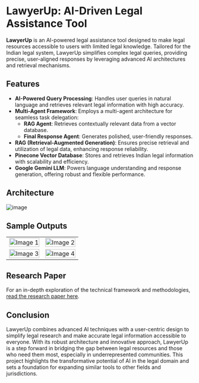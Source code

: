 # LawyerUp: AI-Driven Legal Assistance Tool

**LawyerUp** is an AI-powered legal assistance tool designed to make legal resources accessible to users with limited legal knowledge. Tailored for the Indian legal system, LawyerUp simplifies complex legal queries, providing precise, user-aligned responses by leveraging advanced AI architectures and retrieval mechanisms.

## Features
- **AI-Powered Query Processing**: Handles user queries in natural language and retrieves relevant legal information with high accuracy.
- **Multi-Agent Framework**: Employs a multi-agent architecture for seamless task delegation:
  - **RAG Agent**: Retrieves contextually relevant data from a vector database.
  - **Final Response Agent**: Generates polished, user-friendly responses.
- **RAG (Retrieval-Augmented Generation)**: Ensures precise retrieval and utilization of legal data, enhancing response reliability.
- **Pinecone Vector Database**: Stores and retrieves Indian legal information with scalability and efficiency.
- **Google Gemini LLM**: Powers language understanding and response generation, offering robust and flexible performance.

## Architecture
![image](https://github.com/user-attachments/assets/089f336d-b922-4ee9-ab1d-7d2f3d00bf9d)

## Sample Outputs
<table>
  <tr>
    <td><img src="https://github.com/user-attachments/assets/8e0795f3-4dbe-4f55-80f1-9af6ec24cc07" alt="Image 1" style="width: 100%;"/></td>
    <td><img src="https://github.com/user-attachments/assets/97f10834-e4d8-41c2-830c-1d511e6dcf87" alt="Image 2" style="width: 100%;"/></td>
  </tr>
  <tr>
    <td><img src="https://github.com/user-attachments/assets/668f24b9-ff50-4cd4-a63d-0fb33148eaa6" alt="Image 3" style="width: 100%;"/></td>
    <td><img src="https://github.com/user-attachments/assets/acd904cf-184a-4f46-99d9-ca640d882d3f" alt="Image 4" style="width: 100%;"/></td>
  </tr>
</table>


## Research Paper
For an in-depth exploration of the technical framework and methodologies, [read the research paper here](https://drive.google.com/file/d/1fqFKv6ur54qVq-HQJ-yvwCoQuvXgXpXJ/view).

## Conclusion
LawyerUp combines advanced AI techniques with a user-centric design to simplify legal research and make accurate legal information accessible to everyone. With its robust architecture and innovative approach, LawyerUp is a step forward in bridging the gap between legal resources and those who need them most, especially in underrepresented communities. This project highlights the transformative potential of AI in the legal domain and sets a foundation for expanding similar tools to other fields and jurisdictions.
